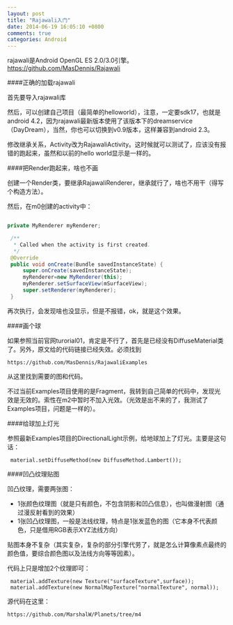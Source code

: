 ```yaml
---
layout: post
title: "Rajawali入门"
date: 2014-06-19 16:05:10 +0800
comments: true
categories: Android
---
```

rajawali是Android OpenGL ES 2.0/3.0引擎。https://github.com/MasDennis/Rajawali

<!--more-->

####正确的加载rajawali

首先要导入rajawali库

然后，可以创建自己项目（最简单的helloworld），注意，一定要sdk17，也就是android 4.2，因为rajawali最新版本使用了该版本下的dreamservice（DayDream），当然，你也可以切换到v0.9版本，这样兼容到android 2.3。

修改继承关系，Activity改为RajawaliActivity。这时候就可以测试了，应该没有报错的跑起来，虽然和以前的hello world显示是一样的。

####把Render跑起来，啥也不画

创建一个Render类，要继承RajawaliRenderer，继承就行了，啥也不用干（得写个构造方法）。

然后，在m0创建的activity中：

```java

private MyRenderer myRenderer;

 /**
  * Called when the activity is first created.
  */
 @Override
 public void onCreate(Bundle savedInstanceState) {
     super.onCreate(savedInstanceState);
	 myRenderer=new MyRenderer(this);
	 myRenderer.setSurfaceView(mSurfaceView);
     super.setRenderer(myRenderer);
 }
```

再次执行，会发现啥也没显示，但是不报错，ok，就是这个效果。

####画个球

如果参照当前官网turorial01，肯定是不行了，首先是已经没有DiffuseMaterial类了。另外，原文给的代码链接已经失效。必须找到

	https://github.com/MasDennis/RajawaliExamples 

从这里找到需要的图和代码。

不过当前Examples项目使用的是Fragment，我转到自己简单的代码中，发现光效是无效的。索性在m2中暂时不加入光效。（光效是出不来的了，我测试了Examples项目，问题是一样的）。


####给球加上灯光

参照最新Examples项目的DirectionalLight示例，给地球加上了灯光。主要是这句话：

     material.setDiffuseMethod(new DiffuseMethod.Lambert());


####凹凸纹理贴图

凹凸纹理，需要两张图：


   * 1张颜色纹理图（就是只有颜色，不包含阴影和凹凸信息），也叫做漫射图（通过漫反射看到的效果）
   * 1张凹凸纹理图，一般是法线纹理，特点是1张发蓝色的图（它本身不代表颜色，只是借用RGB表示XYZ法线方向）

贴图本身不复杂（其实复杂，复杂的部分引擎代劳了，就是怎么计算像素点最终的颜色值，要综合颜色图以及法线方向等等因素）。

代码上只是增加2个纹理即可：

     material.addTexture(new Texture("surfaceTexture",surface));
     material.addTexture(new NormalMapTexture("normalTexture", normal));

源代码在这里：

	https://github.com/MarshalW/Planets/tree/m4 